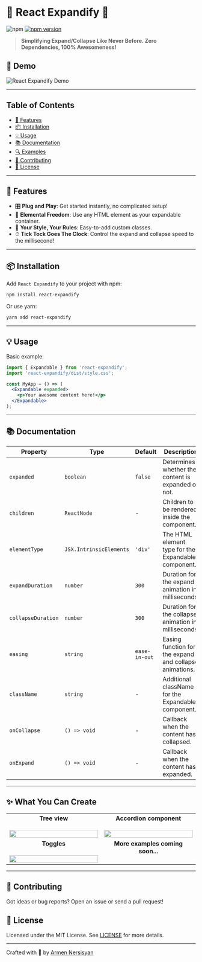 # 🌈 React Expandify 🌈

![npm](https://img.shields.io/npm/v/react-expandify?style=for-the-badge)
[![npm version](https://badge.fury.io/js/react-expandify.svg)](https://badge.fury.io/js/react-expandify)

> **Simplifying Expand/Collapse Like Never Before. Zero Dependencies, 100% Awesomeness!**

## 📸 Demo

[//]: # (![React Expandify Demo]&#40;https://gcdnb.pbrd.co/images/FiKhccvke4GC.gif?o=1&#41;)
![React Expandify Demo](https://gcdnb.pbrd.co/images/XstHW1V06Ciz.gif?o=1)

---

## Table of Contents

- [🚀 Features](#-features)
- [📦 Installation](#-installation)
- [💡 Usage](#-usage)
- [📚 Documentation](#-documentation)
- [🔍 Examples](#-examples)
- [🙏 Contributing](#-contributing)
- [📄 License](#-license)

---

## 🚀 Features

- 🎛 **Plug and Play**: Get started instantly, no complicated setup!
- 🌈 **Elemental Freedom**: Use any HTML element as your expandable container.
- 🎨 **Your Style, Your Rules**: Easy-to-add custom classes.
- ⏱ **Tick Tock Goes The Clock**: Control the expand and collapse speed to the millisecond!

---

## 📦 Installation

Add `React Expandify` to your project with npm:

```bash
npm install react-expandify
```

Or use yarn:

```bash
yarn add react-expandify
```

---

## 💡 Usage

Basic example:

```jsx
import { Expandable } from 'react-expandify';
import 'react-expandify/dist/style.css';

const MyApp = () => (
  <Expandable expanded>
    <p>Your awesome content here!</p>
  </Expandable>
);
```

---

## 📚 Documentation

| Property            | Type                    | Default          | Description                                             |
|---------------------|-------------------------|------------------|---------------------------------------------------------|
| `expanded`          | `boolean`               | `false`          | Determines whether the content is expanded or not.      |
| `children`          | `ReactNode`             | -                | Children to be rendered inside the component.           |
| `elementType`       | `JSX.IntrinsicElements` | `'div'`          | The HTML element type for the Expandable component.     |
| `expandDuration`    | `number`                | `300`            | Duration for the expand animation in milliseconds.      |
| `collapseDuration`  | `number`                | `300`            | Duration for the collapse animation in milliseconds.    |
| `easing`            | `string`                | `ease-in-out`    | Easing function for the expand and collapse animations. |
| `className`         | `string`                | -                | Additional className for the Expandable component.      |
| `onCollapse`        | `() => void`            | -                | Callback when the content has collapsed.                |
| `onExpand`          | `() => void`            | -                | Callback when the content has expanded.                 |

---

## ✨ What You Can Create
<table>
  <tr>
    <td align="center" valign="top">
      <h4 style="margin-top: 0px;">Tree view</h4>
      <img src="https://gcdnb.pbrd.co/images/XstHW1V06Ciz.gif?o=1" width="100%">
    </td>
    <td align="center" valign="top">
      <h4 style="margin-top: 0px;">Accordion component</h4>
      <img src="https://gcdnb.pbrd.co/images/LQBimtk5HHpH.gif?o=1" width="100%">
    </td>
  </tr>
  <tr>
    <td align="center" width="50%" valign="top">
      <h4 style="margin-top: 0px;">Toggles</h4>
      <img src="https://gcdnb.pbrd.co/images/FiKhccvke4GC.gif?o=1" width="100%">
    </td>
    <td align="center" width="50%">
      <h4 style="margin-top: 0px;">More examples coming soon...</h4>
    </td>
  </tr>
</table>

---

## 🙏 Contributing

Got ideas or bug reports? Open an issue or send a pull request!

## 📄 License

Licensed under the MIT License. See [LICENSE](LICENSE) for more details.

---

Crafted with 💖 by [Armen Nersisyan](https://github.com/armennersisyan)
